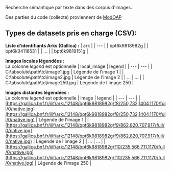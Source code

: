 Recherche sémantique par texte dans des corpus d'images.

Des parties du code (collecte) proviennent de [ModOAP](https://github.com/MODOAP/Telechargement-documents-Gallica)

## Types de datasets pris en charge (CSV):

**Liste d'identifiants Arks (Gallica) :**
| ark |
| --- |
| bpt6k9818982g |
| bpt6k34118531 |
| ... | 
| bpt6k9819151g |

**Images locales légendées :**\
La colonne *legend* est optionnelle
| local_image | legend |
| --- | --- | 
| C:\absolute\path\to\image1.jpg | Légende de l'image 1 |
| C:\absolute\path\to\image2.jpg | Légende de l'image 2 |
| ... | ... |
| C:\absolute\path\to\image250.jpg | Légende de l'image 250 |

**Images distantes légendées :**\
La colonne *legend* est optionnelle
| image | legend |
| --- | --- | 
| [https://gallica.bnf.fr/iiif/ark:/12148/bpt6k9818982g/f8/250,732,1404,1170/full/0/native.jpg](https://gallica.bnf.fr/iiif/ark:/12148/bpt6k9818982g/f8/250,732,1404,1170/full/0/native.jpg) | Légende de l'image 1 |
| [https://gallica.bnf.fr/iiif/ark:/12148/bpt6k9818982g/f9/862,820,707,917/full/0/native.jpg](https://gallica.bnf.fr/iiif/ark:/12148/bpt6k9818982g/f9/862,820,707,917/full/0/native.jpg) | Légende de l'image 2 |
| ... | ... |
| [https://gallica.bnf.fr/iiif/ark:/12148/bpt6k9818982g/f10/235,566,711,1170/full/0/native.jpg](https://gallica.bnf.fr/iiif/ark:/12148/bpt6k9818982g/f10/235,566,711,1170/full/0/native.jpg) | Légende de l'image 250 |

